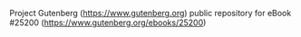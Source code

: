 Project Gutenberg (https://www.gutenberg.org) public repository for eBook #25200 (https://www.gutenberg.org/ebooks/25200)
